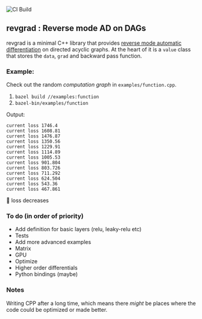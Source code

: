 ![CI Build](https://github.com/ayush-1506/revgrad/actions/workflows/main.yml/badge.svg)

## revgrad : Reverse mode AD on DAGs

revgrad is a minimal C++ library that provides [reverse mode automatic differentiation](https://en.wikipedia.org/wiki/Automatic_differentiation#Reverse_accumulation) on directed acyclic graphs. At the heart of it
is a `value` class that stores the `data`, `grad` and backward pass function.

### Example:

Check out the random _computation graph_ in `examples/function.cpp`. 

1. `bazel build //examples:function`
2. `bazel-bin/examples/function`

Output:

```
current loss 1746.4
current loss 1608.81
current loss 1476.87
current loss 1350.56
current loss 1229.91
current loss 1114.89
current loss 1005.53
current loss 901.804
current loss 803.726
current loss 711.292
current loss 624.504
current loss 543.36
current loss 467.861
```
:100: loss decreases

### To do (in order of priority)

- Add definition for basic layers (relu, leaky-relu etc)
- Tests
- Add more advanced examples
- Matrix
- GPU
- Optimize
- Higher order differentials
- Python bindings (maybe)

### Notes

Writing CPP after a long time, which means there _might_ be places where the code could be optimized or made
better.